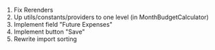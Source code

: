 1. Fix Rerenders
2. Up utils/constants/providers to one level (in MonthBudgetCalculator)
3. Implement field "Future Expenses"
4. Implement button "Save"
5. Rewrite import sorting